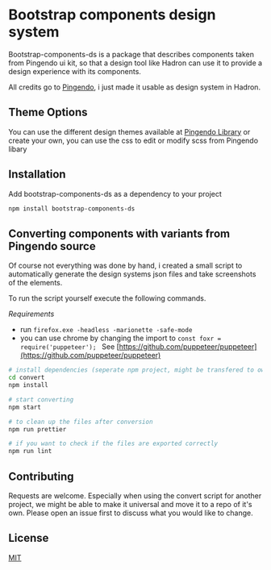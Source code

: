 # Bootstrap components design system

Bootstrap-components-ds is a package that describes components taken from Pingendo ui kit, so that a design tool like Hadron can use it to provide a design experience with its components.

All credits go to [Pingendo](https://www.patternfly.org), i just made it usable as design system in Hadron.

## Theme Options
You can use the different design themes available at [Pingendo Library](https://library.pingendo.com/#themes) or create your own, you can use the css to edit or modify scss from Pingendo libary

## Installation

Add bootstrap-components-ds as a dependency to your project

```bash
npm install bootstrap-components-ds
```

## Converting components with variants from Pingendo source

Of course not everything was done by hand, i created a small script to automatically generate the design systems json files and take screenshots of the  elements.

To run the script yourself execute the following commands.

*Requirements*
- run ```firefox.exe -headless -marionette -safe-mode```
- you can use chrome by changing the import to ```const foxr = require('puppeteer'); ``` See
[https://github.com/puppeteer/puppeteer](https://github.com/puppeteer/puppeteer)

```bash
# install dependencies (seperate npm project, might be transfered to own repo in the future)
cd convert
npm install

# start converting
npm start

# to clean up the files after conversion
npm run prettier

# if you want to check if the files are exported correctly
npm run lint
```

## Contributing
Requests are welcome. Especially when using the convert script for another project, we might be able to make it universal and move it to a repo of it's own. Please open an issue first to discuss what you would like to change.

## License
[MIT](https://choosealicense.com/licenses/mit/)